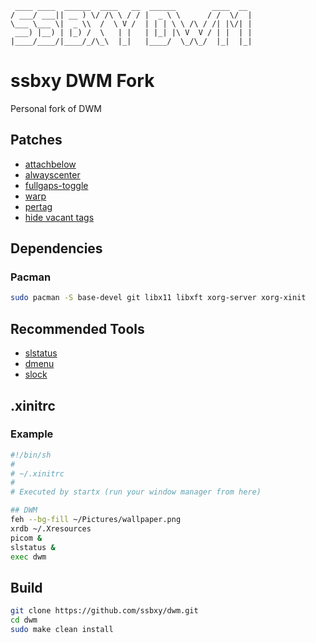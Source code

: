 ```
 ____ ____  ______  ____   __  ______        ____  __ 
/ ___/ ___|| __ ) \/ /\ \ / / |  _ \ \      / /  \/  |
\___ \___ \|  _ \\  /  \ V /  | | | \ \ /\ / /| |\/| |
 ___) |__) | |_) /  \   | |   | |_| |\ V  V / | |  | |
|____/____/|____/_/\_\  |_|   |____/  \_/\_/  |_|  |_|
```

# ssbxy DWM Fork
Personal fork of DWM                   

## Patches
* [attachbelow](https://dwm.suckless.org/patches/attachbelow/)
* [alwayscenter](https://dwm.suckless.org/patches/alwayscenter/)
* [fullgaps-toggle](https://dwm.suckless.org/patches/fullgaps/)
* [warp](https://dwm.suckless.org/patches/warp/)
* [pertag](https://dwm.suckless.org/patches/pertag/)
* [hide vacant tags](https://dwm.suckless.org/patches/hide_vacant_tags/)

## Dependencies
### Pacman
```bash
sudo pacman -S base-devel git libx11 libxft xorg-server xorg-xinit
```
## Recommended Tools
* [slstatus](https://github.com/ssbxy/slstatus)
* [dmenu](https://tools.suckless.org/dmenu/)
* [slock](https://tools.suckless.org/slock/)

## .xinitrc
### Example
```bash
#!/bin/sh
#
# ~/.xinitrc
#
# Executed by startx (run your window manager from here)

## DWM
feh --bg-fill ~/Pictures/wallpaper.png
xrdb ~/.Xresources
picom &
slstatus &
exec dwm
```

## Build
```bash
git clone https://github.com/ssbxy/dwm.git
cd dwm
sudo make clean install
```
